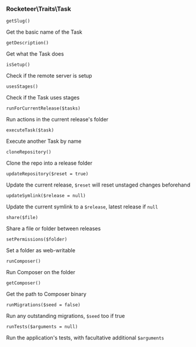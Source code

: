 ### Rocketeer\Traits\Task

	getSlug()

Get the basic name of the Task

	getDescription()

Get what the Task does

	isSetup()

Check if the remote server is setup

	usesStages()

Check if the Task uses stages

	runForCurrentRelease($tasks)

Run actions in the current release's folder

	executeTask($task)

Execute another Task by name

	cloneRepository()

Clone the repo into a release folder

	updateRepository($reset = true)

Update the current release, `$reset` will reset unstaged changes beforehand

	updateSymlink($release = null)

Update the current symlink to a `$release`, latest release if `null`

	share($file)

Share a file or folder between releases

	setPermissions($folder)

Set a folder as web-writable

	runComposer()

Run Composer on the folder

	getComposer()

Get the path to Composer binary

	runMigrations($seed = false)

Run any outstanding migrations, `$seed` too if true

	runTests($arguments = null)

Run the application's tests, with facultative additional `$arguments`